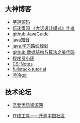 &nbsp;&nbsp;

## 大神博客 ##

- [芋道源码][1] 
- [伍迷家园 《大话设计模式》作者][2] 
- [github JavaGuide][3] 
- [java知音][4] 
- [java 学习路线规划][5] 
- [github 数据结构与算法之美代码][6] 
- [程序员小灰][7] 
- [CS-Notes][8] 
- [fullstack-tutorial][9] 
- [冷冷gg](https://juejin.im/user/589f05e1128fe1006ce71e21/posts)


## 技术论坛 ##
- [吾爱优质资源网][11] 
- [在线工具——开源中国社区][12] 


  [1]: http://www.iocoder.cn/?segmentfault&from=aHR0cHM6Ly9zZWdtZW50ZmF1bHQuY29tL3AvMTIxMDAwMDAxMTcyNzE0MA==
  [2]: http://cj723.cnblogs.com
  [3]: https://github.com/Snailclimb/JavaGuide
  [4]: https://www.javazhiyin.com/
  [5]: http://how2j.cn/frontroute
  [6]: https://github.com/wangzheng0822/algo/tree/master/java
  [7]: https://juejin.im/user/5a144d196fb9a045211e5618
  [8]: https://github.com/CyC2018/CS-Notes
  [9]: https://github.com/frank-lam/fullstack-tutorial
  [11]: https://www.52yzzy.com/
  [12]: http://tool.oschina.net/
